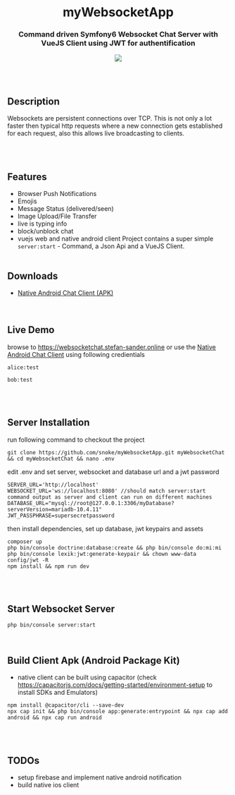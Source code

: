# <div align="center">myWebsocketApp</div>
### <div align="center">Command driven Symfony6 Websocket Chat Server with VueJS Client using JWT for authentification</div>
<p align="center">
  <img src="https://github.com/snoke/myWebsocketApp/blob/master/myWebsocketApp.png?raw=true" />
</p>

<br /><br />
## Description
Websockets are persistent connections over TCP. 
This is not only a lot faster then typical http requests where a new connection gets established for each request, also this allows live broadcasting to clients.

<br /><br />
## Features
* Browser Push Notifications
* Emojis
* Message Status (delivered/seen)
* Image Upload/File Transfer
* live is typing info
* block/unblock chat
* vuejs web and native android client
Project contains a super simple ```server:start```  - Command, a Json Api and a VueJS Client.
<br /><br />
<a name="Downloads"></a>
## Downloads
* [Native Android Chat Client (APK)](https://github.com/snoke/myWebsocketApp/raw/master/public/downloads/android-client-latest.apk)  
<br /><br />
## Live Demo
browse to https://websocketchat.stefan-sander.online or use the [Native Android Chat Client](#Downloads) 
using following credientials
```
alice:test
```
```
bob:test
```
<br /><br />
## Server Installation
run following command to checkout the project
```
git clone https://github.com/snoke/myWebsocketApp.git myWebsocketChat && cd myWebsocketChat && nano .env
```
edit .env and set server, websocket and database url and a jwt password 
```
SERVER_URL='http://localhost' 
WEBSOCKET_URL='ws://localhost:8080' //should match server:start command output as server and client can run on different machines
DATABASE_URL="mysql://root@127.0.0.1:3306/myDatabase?serverVersion=mariadb-10.4.11"
JWT_PASSPHRASE=supersecretpassword
```

then install dependencies, set up database, jwt keypairs and assets
```
composer up
php bin/console doctrine:database:create && php bin/console do:mi:mi
php bin/console lexik:jwt:generate-keypair && chown www-data config/jwt -R
npm install && npm run dev 
```
<br /><br />
## Start Websocket Server
```
php bin/console server:start
```
<br />

## Build Client Apk (Android Package Kit)
* native client can be built using capacitor (check https://capacitorjs.com/docs/getting-started/environment-setup to install SDKs and Emulators)

```
npm install @capacitor/cli --save-dev
npx cap init && php bin/console app:generate:entrypoint && npx cap add android && npx cap run android
```
<br /><br />
## TODOs
* setup firebase and implement native android notification
* build native ios client 

